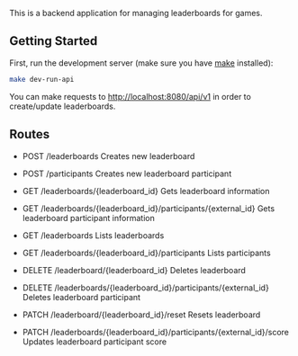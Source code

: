 This is a backend application for managing leaderboards for games.

## Getting Started

First, run the development server (make sure you have [make](https://www.gnu.org/software/make/) installed):

```bash
make dev-run-api
```

You can make requests to [http://localhost:8080/api/v1](http://localhost:8080/api/v1) in order to create/update leaderboards.

## Routes
* POST /leaderboards
Creates new leaderboard

* POST /participants
Creates new leaderboard participant

* GET /leaderboards/{leaderboard_id}
Gets leaderboard information

* GET /leaderboards/{leaderboard_id}/participants/{external_id}
Gets leaderboard participant information

* GET /leaderboards
Lists leaderboards

* GET /leaderboards/{leaderboard_id}/participants
Lists participants

* DELETE /leaderboard/{leaderboard_id}
Deletes leaderboard

* DELETE /leaderboards/{leaderboard_id}/participants/{external_id}
Deletes leaderboard participant

* PATCH /leaderboard/{leaderboard_id}/reset
Resets leaderboard

* PATCH /leaderboards/{leaderboard_id}/participants/{external_id}/score
Updates leaderboard participant score
